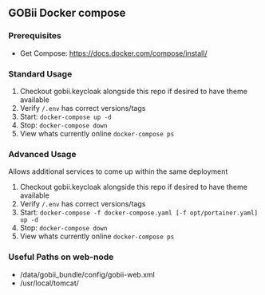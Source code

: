 ## GOBii Docker compose

### Prerequisites
* Get Compose: https://docs.docker.com/compose/install/ 

### Standard Usage

1. Checkout gobii.keycloak alongside this repo if desired to have theme available
1. Verify `/.env` has correct versions/tags
1. Start: `docker-compose up -d`
1. Stop: `docker-compose down`
1. View whats currently online `docker-compose ps`

### Advanced Usage
Allows additional services to come up within the same deployment

1. Checkout gobii.keycloak alongside this repo if desired to have theme available
1. Verify `/.env` has correct versions/tags
1. Start: `docker-compose -f docker-compose.yaml [-f opt/portainer.yaml] up -d`
1. Stop: `docker-compose down`
1. View whats currently online `docker-compose ps`

### Useful Paths on web-node
* /data/gobii_bundle/config/gobii-web.xml
* /usr/local/tomcat/